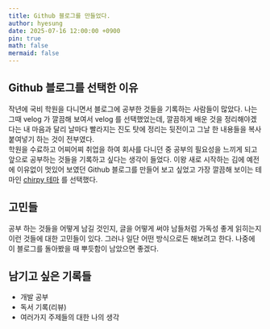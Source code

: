 ```yaml
---
title: Github 블로그를 만들었다.
author: hyesung
date: 2025-07-16 12:00:00 +0900
pin: true
math: false
mermaid: false
---
```


## Github 블로그를 선택한 이유
작년에 국비 학원을 다니면서 블로그에 공부한 것들을 기록하는 사람들이 많았다. 나는 그때 velog 가 깔끔해 보여서 velog 를 선택했었는데, 깔끔하게 배운 것을 정리해야겠다는 내 마음과 달리 날마다 빨라지는 진도 탓에 정리는 뒷전이고 그날 한 내용들을 복사 붙여넣기 하는 것이 전부였다.
<br>
학원을 수료하고 어찌어찌 취업을 하여 회사를 다니던 중 공부의 필요성을 느끼게 되고 앞으로 공부하는 것들을 기록하고 싶다는 생각이 들었다. 이왕 새로 시작하는 김에 예전에 이유없이 멋있어 보였던 Github 블로그를 만들어 보고 싶었고 가장 깔끔해 보이는 테마인 [chirpy 테마](https://chirpy.cotes.page/) 를 선택했다.

## 고민들
공부 하는 것들을 어떻게 남길 것인지, 글을 어떻게 써야 남들처럼 가독성 좋게 읽히는지 이런 것들에 대한 고민들이 있다. 그러나 일단 어떤 방식으로든 해보려고 한다. 나중에 이 블로그를 돌아봤을 때 뿌듯함이 남았으면 좋겠다.

## 남기고 싶은 기록들
- 개발 공부
- 독서 기록(리뷰)
- 여러가지 주제들의 대한 나의 생각